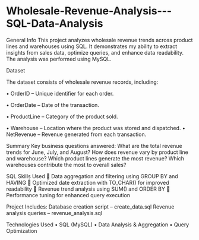 # Wholesale-Revenue-Analysis---SQL-Data-Analysis
General Info
This project analyzes wholesale revenue trends across product lines and warehouses using SQL. It demonstrates my ability to extract insights from sales data, optimize queries, and enhance data readability. The analysis was performed using MySQL.

Dataset

The dataset consists of wholesale revenue records, including:

•	OrderID – Unique identifier for each order.

•	OrderDate – Date of the transaction.

•	ProductLine – Category of the product sold.

•	Warehouse – Location where the product was stored and dispatched.
•	NetRevenue – Revenue generated from each transaction.

Summary
Key business questions answered:
 What are the total revenue trends for June, July, and August?
How does revenue vary by product line and warehouse?
Which product lines generate the most revenue?
Which warehouses contribute the most to overall sales?

SQL Skills Used
🔹 Data aggregation and filtering using GROUP BY and HAVING
🔹 Optimized date extraction with TO_CHAR() for improved readability
🔹 Revenue trend analysis using SUM() and ORDER BY
🔹 Performance tuning for enhanced query execution

Project Includes:
 Database creation script – create_data.sql
 Revenue analysis queries – revenue_analysis.sql
 
Technologies Used
•	SQL (MySQL)
•	Data Analysis & Aggregation
•	Query Optimization

